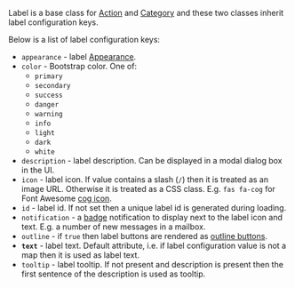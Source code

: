 Label is a base class for [Action](action.html) and [Category](category.html) and these two classes inherit label configuration keys.

Below is a list of label configuration keys: 

* ``appearance`` - label [Appearance](../../bootstrap/factories/appearance.html).
* ``color`` - Bootstrap color. One of:
    * ``primary``
    * ``secondary``
    * ``success``
    * ``danger``
    * ``warning``
    * ``info``
    * ``light``
    * ``dark``
    * ``white``
* ``description`` - label description. Can be displayed in a modal dialog box in the UI.
* ``icon`` - label icon. If value contains a slash (``/``) then it is treated as an image URL. Otherwise it is treated as a CSS class. E.g. ``fas fa-cog`` for Font Awesome [cog icon](https://fontawesome.com/icons/cog?style=solid).
* ``id`` - label id. If not set then a unique label id is generated during loading.
* ``notification`` - a [badge](https://getbootstrap.com/docs/4.5/components/badge/) notification to display next to the label icon and text. E.g. a number of new messages in a mailbox.
* ``outline`` - if ``true`` then label buttons are rendered as [outline buttons](https://getbootstrap.com/docs/4.5/components/buttons/#outline-buttons).
* **``text``**  - label text. Default attribute, i.e. if label configuration value is not a map then it is used as label text.
* ``tooltip`` - label tooltip. If not present and description is present then the first sentence of the description is used as tooltip.
